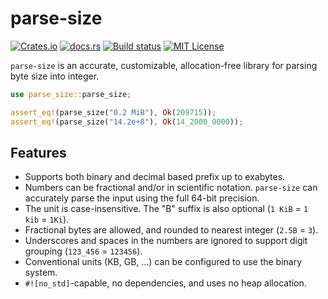 parse-size
==========

[![Crates.io](https://img.shields.io/crates/v/parse-size.svg)](https://crates.io/crates/parse-size)
[![docs.rs](https://docs.rs/parse-size/badge.svg)](https://docs.rs/parse-size)
[![Build status](https://github.com/kennytm/parse-size/workflows/Rust/badge.svg)](https://github.com/kennytm/parse-size/actions?query=workflow%3ARust)
[![MIT License](https://img.shields.io/badge/license-MIT-blue.svg)](./LICENSE.txt)

`parse-size` is an accurate, customizable, allocation-free library for
parsing byte size into integer.

```rust
use parse_size::parse_size;

assert_eq!(parse_size("0.2 MiB"), Ok(209715));
assert_eq!(parse_size("14.2e+8"), Ok(14_2000_0000));
```

## Features

* Supports both binary and decimal based prefix up to exabytes.
* Numbers can be fractional and/or in scientific notation. `parse-size` can accurately parse the input using the full 64-bit precision.
* The unit is case-insensitive. The "B" suffix is also optional (`1 KiB` = `1 kib` = `1Ki`).
* Fractional bytes are allowed, and rounded to nearest integer (`2.5B` = `3`).
* Underscores and spaces in the numbers are ignored to support digit grouping (`123_456` = `123456`).
* Conventional units (KB, GB, ...) can be configured to use the binary system.
* `#![no_std]`-capable, no dependencies, and uses no heap allocation.
